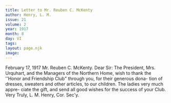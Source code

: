 ```yaml
---
title: Letter to Mr. Reuben C. McKenty
author: Henry, L. M. 
issue: 21
volume: 2
year: 1917
month: 8
day: VI
tags:
layout: page.njk
image:
---
```

February 17, 1917   Mr. Reuben C. McKenty.    Dear Sir:   The President, Mrs. Urquhart, and the Managers of the Northern Home, wish to thank the ''Honor and Friendship Club" through you, for their generous dona- tion of dresses, sweaters and other articles, to our children.   The ladies very much appre- ciate the gift, and send all good wishes for the success of your Club. Very Truly,   L. M. Henry, Cor. Sec'y.
